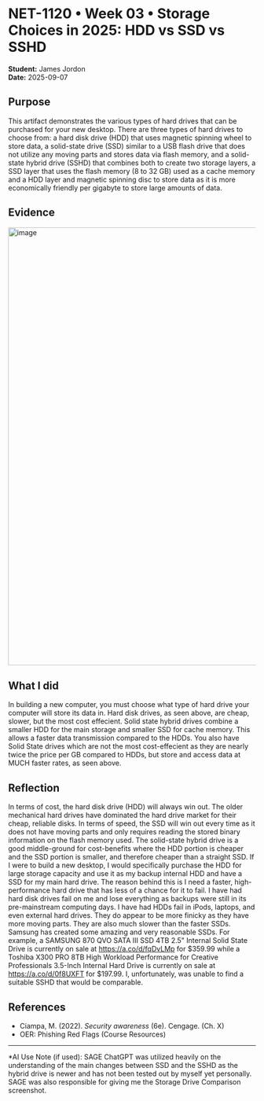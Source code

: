 # NET-1120 • Week 03 • Storage Choices in 2025: HDD vs SSD vs SSHD
 
**Student:** James Jordon  
**Date:** 2025-09-07
 
## Purpose
This artifact demonstrates the various types of hard drives that can be purchased for your new desktop. There are three types of hard drives to choose from: a hard disk drive (HDD) that uses magnetic spinning wheel to store data, a solid-state drive (SSD) similar to a USB flash drive that does not utilize any moving parts and stores data via flash memory, and a solid-state hybrid drive (SSHD) that combines both to create two storage layers, a SSD layer that uses the flash memory (8 to 32 GB) used as a cache memory and a HDD layer and magnetic spinning disc to store data as it is more economically friendly per gigabyte to store large amounts of data.  
 
## Evidence
<img width="975" height="891" alt="image" src="https://github.com/user-attachments/assets/0d711769-bcf0-4455-b95b-c9f89770be25" />

 
## What I did
In building a new computer, you must choose what type of hard drive your computer will store its data in. Hard disk drives, as seen above, are cheap, slower, but the most cost effecient. Solid state hybrid drives combine a smaller HDD for the main storage and smaller SSD for cache memory. This allows a faster data transmission compared to the HDDs. You also have Solid State drives which are not the most cost-effecient as they are nearly twice the price per GB compared to HDDs, but store and access data at MUCH faster rates, as seen above.  
 
## Reflection
In terms of cost, the hard disk drive (HDD) will always win out. The older mechanical hard drives have dominated the hard drive market for their cheap, reliable disks. In terms of speed, the SSD will win out every time as it does not have moving parts and only requires reading the stored binary information on the flash memory used. The solid-state hybrid drive is a good middle-ground for cost-benefits where the HDD portion is cheaper and the SSD portion is smaller, and therefore cheaper than a straight SSD. If I were to build a new desktop, I would specifically purchase the HDD for large storage capacity and use it as my backup internal HDD and have a SSD for my main hard drive. The reason behind this is  I need a faster, high-performance hard drive that has less of a chance for it to fail. I have had hard disk drives fail on me and lose everything as backups were still in its pre-mainstream computing days. I have had HDDs fail in iPods, laptops, and even external hard drives. They do appear to be more finicky as they have more moving parts. They are also much slower than the faster SSDs. Samsung has created some amazing and very reasonable SSDs. For example, a SAMSUNG 870 QVO SATA III SSD 4TB 2.5" Internal Solid State Drive is currently on sale at https://a.co/d/fqDvLMp for $359.99 while a Toshiba X300 PRO 8TB High Workload Performance for Creative Professionals 3.5-Inch Internal Hard Drive is currently on sale at https://a.co/d/0f8UXFT  for $197.99. I, unfortunately, was unable to find a suitable SSHD that would be comparable. 
 
## References
- Ciampa, M. (2022). *Security awareness* (6e). Cengage. (Ch. X)  
- OER: Phishing Red Flags (Course Resources)
 
---
*AI Use Note (if used): SAGE ChatGPT was utilized heavily on the understanding of the main changes between SSD and the SSHD as the hybrid drive is newer and has not been tested out by myself yet personally. SAGE was also responsible for giving me the Storage Drive Comparison screenshot. 
